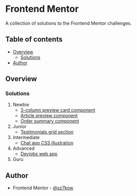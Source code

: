 # Frontend Mentor

A collection of solutions to the Frontend Mentor challenges.

## Table of contents

- [Overview](#overview)
  - [Solutions](#solutions)
- [Author](#author)

## Overview

### Solutions

1. Newbie
   - [3-column preview card component](https://github.com/sz7kow/frontend-mentor/tree/master/projects/3-column-preview-card-component)
   - [Article preview component](https://github.com/sz7kow/frontend-mentor/tree/master/projects/article-preview-component)
   - [Order summary component](https://github.com/sz7kow/frontend-mentor/tree/master/projects/order-summary-component)
2. Junior
   - [Testimonials grid section](https://github.com/sz7kow/frontend-mentor/tree/master/projects/testimonials-grid-section)
3. Intermediate
   - [Chat app CSS illustration](https://github.com/sz7kow/frontend-mentor/tree/master/projects/chat-app-css-illustration)
4. Advanced
   - [Devjobs web app](https://github.com/sz7kow/frontend-mentor/tree/master/projects/devjobs-web-app)
5. Guru

## Author

- Frontend Mentor - [@sz7kow](https://www.frontendmentor.io/profile/sz7kow)
